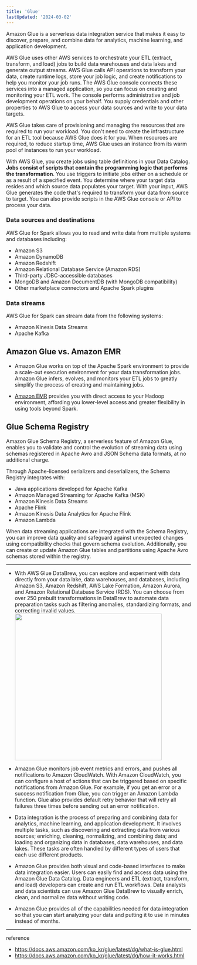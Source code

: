 ```yaml
---
title: 'Glue'
lastUpdated: '2024-03-02'
---
```


Amazon Glue is a serverless data integration service that makes it easy to discover, prepare, and combine data for analytics, machine learning, and application development.

AWS Glue uses other AWS services to orchestrate your ETL (extract, transform, and load) jobs to build data warehouses and data lakes and generate output streams. AWS Glue calls API operations to transform your data, create runtime logs, store your job logic, and create notifications to help you monitor your job runs. The AWS Glue console connects these services into a managed application, so you can focus on creating and monitoring your ETL work. The console performs administrative and job development operations on your behalf. You supply credentials and other properties to AWS Glue to access your data sources and write to your data targets.

AWS Glue takes care of provisioning and managing the resources that are required to run your workload. You don't need to create the infrastructure for an ETL tool because AWS Glue does it for you. When resources are required, to reduce startup time, AWS Glue uses an instance from its warm pool of instances to run your workload.

With AWS Glue, you create jobs using table definitions in your Data Catalog. **Jobs consist of scripts that contain the programming logic that performs the transformation**. You use triggers to initiate jobs either on a schedule or as a result of a specified event. You determine where your target data resides and which source data populates your target. With your input, AWS Glue generates the code that's required to transform your data from source to target. You can also provide scripts in the AWS Glue console or API to process your data.

### Data sources and destinations

AWS Glue for Spark allows you to read and write data from multiple systems and databases including:

- Amazon S3
- Amazon DynamoDB
- Amazon Redshift
- Amazon Relational Database Service (Amazon RDS)
- Third-party JDBC-accessible databases
- MongoDB and Amazon DocumentDB (with MongoDB compatibility)
- Other marketplace connectors and Apache Spark plugins

### Data streams

AWS Glue for Spark can stream data from the following systems:

- Amazon Kinesis Data Streams
- Apache Kafka

## Amazon Glue vs. Amazon EMR

- Amazon Glue works on top of the Apache Spark environment to provide a scale-out execution environment for your data transformation jobs. Amazon Glue infers, evolves, and monitors your ETL jobs to greatly simplify the process of creating and maintaining jobs.

- [Amazon EMR](EMR.md) provides you with direct access to your Hadoop environment, affording you lower-level access and greater flexibility in using tools beyond Spark.

## Glue Schema Registry

Amazon Glue Schema Registry, a serverless feature of Amazon Glue, enables you to validate and control the evolution of streaming data using schemas registered in Apache Avro and JSON Schema data formats, at no additional charge.

Through Apache-licensed serializers and deserializers, the Schema Registry integrates with:
- Java applications developed for Apache Kafka
- Amazon Managed Streaming for Apache Kafka (MSK)
- Amazon Kinesis Data Streams
- Apache Flink
- Amazon Kinesis Data Analytics for Apache Flink
- Amazon Lambda

When data streaming applications are integrated with the Schema Registry, you can improve data quality and safeguard against unexpected changes using compatibility checks that govern schema evolution. Additionally, you can create or update Amazon Glue tables and partitions using Apache Avro schemas stored within the registry.

---

- With AWS Glue DataBrew, you can explore and experiment with data directly from your data lake, data warehouses, and databases, including Amazon S3, Amazon Redshift, AWS Lake Formation, Amazon Aurora, and Amazon Relational Database Service (RDS). You can choose from over 250 prebuilt transformations in DataBrew to automate data preparation tasks such as filtering anomalies, standardizing formats, and correcting invalid values.
    <img src="https://github.com/rlaisqls/rlaisqls/assets/81006587/97193cad-64e2-4194-87d6-99a9c67a6e3b" height=400px>

- Amazon Glue monitors job event metrics and errors, and pushes all notifications to Amazon CloudWatch. With Amazon CloudWatch, you can configure a host of actions that can be triggered based on specific notifications from Amazon Glue. For example, if you get an error or a success notification from Glue, you can trigger an Amazon Lambda function. Glue also provides default retry behavior that will retry all failures three times before sending out an error notification.

- Data integration is the process of preparing and combining data for analytics, machine learning, and application development. It involves multiple tasks, such as discovering and extracting data from various sources; enriching, cleaning, normalizing, and combining data; and loading and organizing data in databases, data warehouses, and data lakes. These tasks are often handled by different types of users that each use different products.

- Amazon Glue provides both visual and code-based interfaces to make data integration easier. Users can easily find and access data using the Amazon Glue Data Catalog. Data engineers and ETL (extract, transform, and load) developers can create and run ETL workflows. Data analysts and data scientists can use Amazon Glue DataBrew to visually enrich, clean, and normalize data without writing code.

- Amazon Glue provides all of the capabilities needed for data integration so that you can start analyzing your data and putting it to use in minutes instead of months.
  
---

reference
- https://docs.aws.amazon.com/ko_kr/glue/latest/dg/what-is-glue.html
- https://docs.aws.amazon.com/ko_kr/glue/latest/dg/how-it-works.html